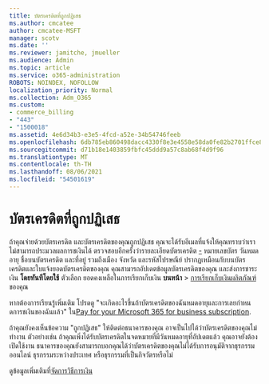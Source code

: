 ```yaml
---
title: บัตรเครดิตที่ถูกปฏิเสธ
ms.author: cmcatee
author: cmcatee-MSFT
manager: scotv
ms.date: ''
ms.reviewer: jamitche, jmueller
ms.audience: Admin
ms.topic: article
ms.service: o365-administration
ROBOTS: NOINDEX, NOFOLLOW
localization_priority: Normal
ms.collection: Adm_O365
ms.custom:
- commerce_billing
- "443"
- "1500018"
ms.assetid: 4e6d34b3-e3e5-4fcd-a52e-34b54746feeb
ms.openlocfilehash: 6db785eb860498dacc4330f8e3e4558e58da0fe82b2701ffce8abe615678275a
ms.sourcegitcommit: d71b18e1403859fbfc45ddd9a57c8ab68f4d9f96
ms.translationtype: MT
ms.contentlocale: th-TH
ms.lasthandoff: 08/06/2021
ms.locfileid: "54501619"
---
```

# <a name="declined-credit-card"></a>บัตรเครดิตที่ถูกปฏิเสธ

ถ้าคุณจ่ายด้วยบัตรเครดิต และบัตรเครดิตของคุณถูกปฏิเสธ คุณจะได้รับอีเมลที่แจ้งให้คุณทราบว่าเราไม่สามารถประมวลผลการชเงินได้ ตรวจสอบอีกครั้งว่ารายละเอียดบัตรเครดิต [-](https://go.microsoft.com/fwlink/p/?linkid=842054) หมายเลขบัตร วันหมดอายุ ชื่อบนบัตรเครดิต และที่อยู่ รวมถึงเมือง จังหวัด และรหัสไปรษณีย์ ปรากฏเหมือนกับบนบัตรเครดิตและใบแจ้งยอดบัตรเครดิตของคุณ คุณสามารถอัปเดตข้อมูลบัตรเครดิตของคุณ และส่งการชาระเงิน **โดยทันทีโดยใช้** ตัวเลือก ยอดคงเหลือในการเรียกเก็บเงิน **บนหน้า**  >  [การเรียกเก็บเงินผลิตภัณฑ์](https://go.microsoft.com/fwlink/p/?linkid=842054)ของคุณ

หากต้องการเรียนรู้เพิ่มเติม โปรดดู "จะเกิดอะไรขึ้นถ้าบัตรเครดิตของฉันหมดอายุและการเลยกําหนดการชเงินของฉันแล้ว" ใน[Pay for your Microsoft 365 for business subscription](/microsoft-365/commerce/billing-and-payments/pay-for-your-subscription#what-if-my-credit-card-was-declined-and-my-payment-is-past-due).
  
ถ้าคุณยังคงเห็นข้อความ "ถูกปฏิเสธ" ให้ติดต่อธนาคารของคุณ อาจเป็นไปได้ว่าบัตรเครดิตของคุณไม่ทํางาน ตัวอย่างเช่น ถ้าคุณเพิ่งได้รับบัตรเครดิตในจดหมายที่มีวันหมดอายุที่อัปเดตแล้ว คุณอาจยังต้องเปิดใช้งาน ธนาคารของคุณยังสามารถบอกคุณได้ว่าบัตรเครดิตของคุณไม่ได้รับการอนุมัติจากธุรกรรมออนไลน์ ธุรกรรมระหว่างประเทศ หรือธุรกรรมที่เป็นกิจวัตรหรือไม่
  
ดูข้อมูลเพิ่มเติมที่[จัดการวิธีการเงิน](/microsoft-365/commerce/billing-and-payments/manage-payment-methods)